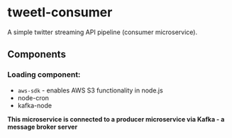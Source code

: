 # tweetl-consumer

A simple twitter streaming API pipeline (consumer microservice).

## Components
### Loading component:
- `aws-sdk` - enables AWS S3 functionality in node.js
- node-cron
- kafka-node


**This microservice is connected to a producer microservice via Kafka - a message broker server**
